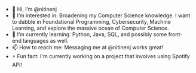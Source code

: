 - 👋 Hi, I’m @nitinenj
- 👀 I’m interested in:
    Broadening my Computer Science knowledge. I want to dabble in Foundational Programming,
    Cybersecurity, Machine Learning, and explore the massive ocean of Computer Science.
- 🌱 I’m currently learning:
    Python, Java, SQL, and possibly some front-end languages as well.
- 📫 How to reach me:
    Messaging me at @nitinenj works great!
- ⚡ Fun fact: I'm currently working on a project that involves using Spotify API!

<!---
nitinenj/nitinenj is a ✨ special ✨ repository because its `README.md` (this file) appears on your GitHub profile.
You can click the Preview link to take a look at your changes.
--->
